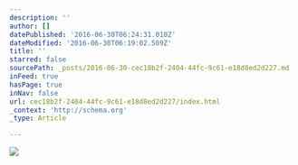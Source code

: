 ```yaml
---
description: ''
author: []
datePublished: '2016-06-30T06:24:31.010Z'
dateModified: '2016-06-30T06:19:02.509Z'
title: ''
starred: false
sourcePath: _posts/2016-06-30-cec18b2f-2404-44fc-9c61-e18d8ed2d227.md
inFeed: true
hasPage: true
inNav: false
url: cec18b2f-2404-44fc-9c61-e18d8ed2d227/index.html
_context: 'http://schema.org'
_type: Article

---
```

![](https://the-grid-user-content.s3-us-west-2.amazonaws.com/88fd1706-023d-4a0e-a04a-76e1d1e620e1.jpg)